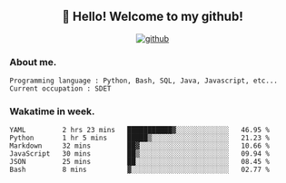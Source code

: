 <h2 align="center">👋 Hello! Welcome to my github! </h2>
<p align="center">
  <a href="https://github.com/usergwen"><img src="https://img.shields.io/badge/GitHub-24292e" alt="github"></a>
</p>

### About me.

```Plain Text
Programming language : Python, Bash, SQL, Java, Javascript, etc...
Current occupation : SDET
```
### Wakatime in week.

<!--START_SECTION:waka-->

```text
YAML         2 hrs 23 mins   ███████████▓░░░░░░░░░░░░░   46.95 %
Python       1 hr 5 mins     █████▒░░░░░░░░░░░░░░░░░░░   21.23 %
Markdown     32 mins         ██▓░░░░░░░░░░░░░░░░░░░░░░   10.66 %
JavaScript   30 mins         ██▒░░░░░░░░░░░░░░░░░░░░░░   09.94 %
JSON         25 mins         ██░░░░░░░░░░░░░░░░░░░░░░░   08.45 %
Bash         8 mins          ▓░░░░░░░░░░░░░░░░░░░░░░░░   02.77 %
```

<!--END_SECTION:waka-->
